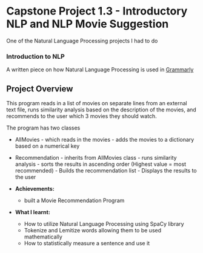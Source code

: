 # Capstone Project 1.3 - Introductory NLP and NLP Movie Suggestion
One of the Natural Language Processing projects I had to do

### Introduction to NLP
A written piece on how Natural Language Processing is used in [Grammarly](https://grammarly.com)

## Project Overview
This program reads in a list of movies on separate lines from an external text file, runs similarity analysis based on the description of the movies, and recommends to the user which 3 movies they should watch.

The program has two classes

- AllMovies - which reads in the movies
            - adds the movies to a dictionary based on a numerical key
            
- Recommendation - inherits from AllMovies class
                 - runs similarity analysis
                 - sorts the results in ascending order (Highest value = most recommended)
                 - Builds the recommendation list
                 - Displays the results to the user

- **Achievements:**
  - built a Movie Recommendation Program

- **What I learnt:**
  - How to utilize Natural Language Processing using SpaCy library
  - Tokenize and Lemitize words allowing them to be used mathematically
  - How to statistically measure a sentence and use it
